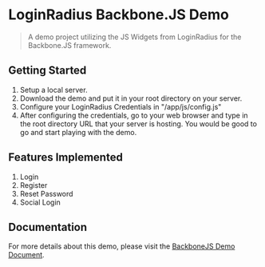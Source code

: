 # LoginRadius Backbone.JS Demo

> A demo project utilizing the JS Widgets from LoginRadius for the Backbone.JS framework.

## Getting Started
1. Setup a local server.
2. Download the demo and put it in your root directory on your server.
3. Configure your LoginRadius Credentials in "/app/js/config.js"
4. After configuring the credentials, go to your web browser and type in the root directory URL that your server is hosting. You would be good to go and start playing with the demo.

## Features Implemented
1. Login
2. Register
3. Reset Password
4. Social Login

## Documentation
For more details about this demo, please visit the [BackboneJS Demo Document](https://docs.loginradius.com/api/v2/deployment/demos/backbonejs-demo).
